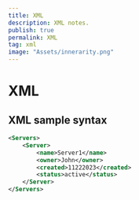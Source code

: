 ```yaml
---
title: XML
description: XML notes.
publish: true
permalink: XML
tag: xml
image: "Assets/innerarity.png"
---
```

# XML
## XML sample syntax
```xml
<Servers>
	<Server>
		<name>Server1</name>
		<owner>John</owner>
		<created>11222023</created>
		<status>active</status>
	</Server>
</Servers>
```